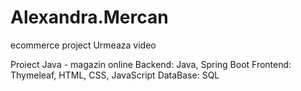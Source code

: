 # Alexandra.Mercan
ecommerce project
Urmeaza video

Proiect Java - magazin online
Backend: Java, Spring Boot
Frontend: Thymeleaf, HTML, CSS, JavaScript
DataBase: SQL


